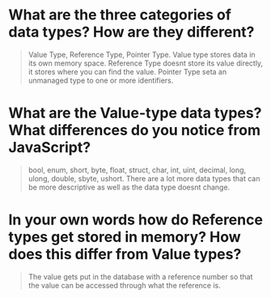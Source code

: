 # What are the three categories of data types? How are they different?

>Value Type, Reference Type, Pointer Type. Value type stores data in its own memory space. Reference Type doesnt store its value directly, it stores where you can find the value. Pointer Type seta an unmanaged type to one or more identifiers.

# What are the Value-type data types? What differences do you notice from JavaScript?

>bool, enum, short, byte, float, struct, char, int, uint, decimal, long, ulong, double, sbyte, ushort. There are a lot more data types that can be more descriptive as well as the data type doesnt change.

# In your own words how do Reference types get stored in memory? How does this differ from Value types?

>The value gets put in the database with a reference number so that the value can be accessed through what the reference is.